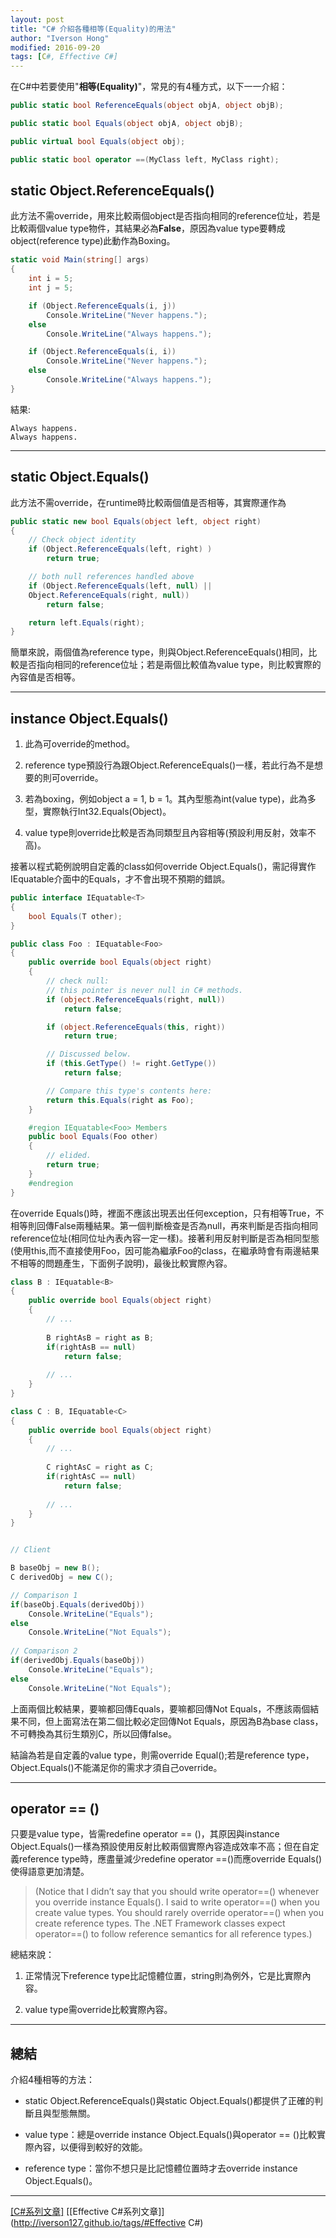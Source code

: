 ```yaml
---
layout: post
title: "C# 介紹各種相等(Equality)的用法"
author: "Iverson Hong"
modified: 2016-09-20
tags: [C#, Effective C#]
---
```


在C#中若要使用"**相等(Equality)**"，常見的有4種方式，以下一一介紹：

~~~csharp
public static bool ReferenceEquals(object objA, object objB);

public static bool Equals(object objA, object objB);

public virtual bool Equals(object obj);

public static bool operator ==(MyClass left, MyClass right);
~~~

## static Object.ReferenceEquals() ##

此方法不需override，用來比較兩個object是否指向相同的reference位址，若是比較兩個value type物件，其結果必為**False**，原因為value type要轉成object(reference type)此動作為Boxing。

~~~csharp
static void Main(string[] args)
{
    int i = 5;
    int j = 5;

    if (Object.ReferenceEquals(i, j))
        Console.WriteLine("Never happens.");
    else
        Console.WriteLine("Always happens.");

    if (Object.ReferenceEquals(i, i))
        Console.WriteLine("Never happens.");
    else
        Console.WriteLine("Always happens.");
}
~~~

結果:

    Always happens.
    Always happens.

----------

## static Object.Equals() ##

此方法不需override，在runtime時比較兩個值是否相等，其實際運作為

~~~csharp
public static new bool Equals(object left, object right)
{
    // Check object identity
    if (Object.ReferenceEquals(left, right) )
        return true;

    // both null references handled above
    if (Object.ReferenceEquals(left, null) ||
    Object.ReferenceEquals(right, null))
        return false;

    return left.Equals(right);
}
~~~

簡單來說，兩個值為reference type，則與Object.ReferenceEquals()相同，比較是否指向相同的reference位址；若是兩個比較值為value type，則比較實際的內容值是否相等。

----------

## instance Object.Equals() ##

1. 此為可override的method。
 
2. reference type預設行為跟Object.ReferenceEquals()一樣，若此行為不是想要的則可override。

3. 若為boxing，例如object a = 1, b = 1。其內型態為int(value type)，此為多型，實際執行Int32.Equals(Object)。
 
3. value type則override比較是否為同類型且內容相等(預設利用反射，效率不高)。

接著以程式範例說明自定義的class如何override Object.Equals()，需記得實作IEquatable<T>介面中的Equals，才不會出現不預期的錯誤。

~~~csharp
public interface IEquatable<T>
{
    bool Equals(T other);
}
~~~

~~~csharp
public class Foo : IEquatable<Foo>
{
    public override bool Equals(object right)
    {
        // check null:
        // this pointer is never null in C# methods.
        if (object.ReferenceEquals(right, null))
            return false;

        if (object.ReferenceEquals(this, right))
            return true;

        // Discussed below.
        if (this.GetType() != right.GetType())
            return false;

        // Compare this type's contents here:
        return this.Equals(right as Foo);
    }

    #region IEquatable<Foo> Members
    public bool Equals(Foo other)
    {
        // elided.
        return true;
    }
    #endregion
}
~~~

在override Equals()時，裡面不應該出現丟出任何exception，只有相等True，不相等則回傳False兩種結果。第一個判斷檢查是否為null，再來判斷是否指向相同reference位址(相同位址內表內容一定一樣)。接著利用反射判斷是否為相同型態(使用this,而不直接使用Foo，因可能為繼承Foo的class，在繼承時會有兩邊結果不相等的問題產生，下面例子說明)，最後比較實際內容。

~~~csharp
class B : IEquatable<B>
{
    public override bool Equals(object right)
    {
        // ...
     
        B rightAsB = right as B;
        if(rightAsB == null)
            return false;
         
        // ...
    }
}

class C : B, IEquatable<C>
{
    public override bool Equals(object right)
    {
        // ...
     
        C rightAsC = right as C;
        if(rightAsC == null)
            return false;
         
        // ...
    }
}


// Client

B baseObj = new B();
C derivedObj = new C();

// Comparison 1
if(baseObj.Equals(derivedObj))
    Console.WriteLine("Equals");
else
    Console.WriteLine("Not Equals");
    
// Comparison 2
if(derivedObj.Equals(baseObj))
    Console.WriteLine("Equals");
else
    Console.WriteLine("Not Equals");
~~~

上面兩個比較結果，要嘛都回傳Equals，要嘛都回傳Not Equals，不應該兩個結果不同，但上面寫法在第二個比較必定回傳Not Equals，原因為B為base class，不可轉換為其衍生類別C，所以回傳false。

結論為若是自定義的value type，則需override Equal();若是reference type， Object.Equals()不能滿足你的需求才須自己override。

----------

## operator == () ##

只要是value type，皆需redefine operator == ()，其原因與instance Object.Equals()一樣為預設使用反射比較兩個實際內容造成效率不高；但在自定義reference type時，應盡量減少redefine operator ==()而應override Equals()使得語意更加清楚。

> (Notice that I didn’t say that you should write operator==() whenever you override instance Equals(). I said to write operator==() when you create value types. You should rarely override operator==() when you create reference types. The .NET Framework classes expect operator==() to follow reference semantics for all reference types.)

總結來說：

1. 正常情況下reference type比記憶體位置，string則為例外，它是比實際內容。

2. value type需override比較實際內容。

----------

## 總結 ##

介紹4種相等的方法：

- static Object.ReferenceEquals()與static Object.Equals()都提供了正確的判斷且與型態無關。

- value type：總是override instance Object.Equals()與operator == ()比較實際內容，以便得到較好的效能。

- reference type：當你不想只是比記憶體位置時才去override instance Object.Equals()。

----------

[[C#系列文章]](http://iverson127.github.io/tags/#C#)
[[Effective C#系列文章]](http://iverson127.github.io/tags/#Effective C#)
